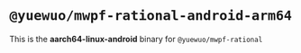 # `@yuewuo/mwpf-rational-android-arm64`

This is the **aarch64-linux-android** binary for `@yuewuo/mwpf-rational`
